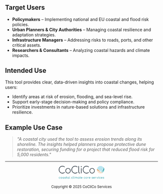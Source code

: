 #

## **Target Users**
- **Policymakers** – Implementing national and EU coastal and flood risk policies.  
- **Urban Planners & City Authorities** – Managing coastal resilience and adaptation strategies.  
- **Infrastructure Managers** – Addressing risks to roads, ports, and other critical assets.  
- **Researchers & Consultants** – Analyzing coastal hazards and climate impacts.  

## **Intended Use**
This tool provides clear, data-driven insights into coastal changes, helping users:

- Identify areas at risk of erosion, flooding, and sea-level rise.  
- Support early-stage decision-making and policy compliance.  
- Prioritize investments in nature-based solutions and infrastructure resilience.  

## **Example Use Case**
> *"A coastal city used the tool to assess erosion trends along its shoreline. The insights helped planners propose protective dune restoration, securing funding for a project that reduced flood risk for 5,000 residents."*

---

<div align="center">
    <img src="../assets/logo1.png" width="150" alt="CoCliCo Logo">
    <p><small>Copyright &copy; 2025 CoCliCo Services</small></p>
</div>